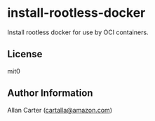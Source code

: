 install-rootless-docker
=========

Install rootless docker for use by OCI containers.

License
-------

mit0

Author Information
------------------

Allan Carter (cartalla@amazon.com)
